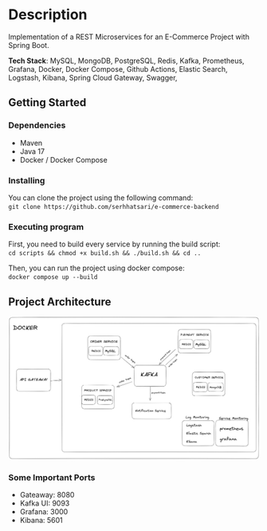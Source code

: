 # Description
Implementation of a REST Microservices for an E-Commerce Project with Spring Boot.  

**Tech Stack**: MySQL, MongoDB, PostgreSQL, Redis, Kafka, Prometheus, Grafana, Docker, Docker Compose, Github Actions, Elastic Search, Logstash, Kibana, Spring Cloud Gateway, Swagger, 

## Getting Started

### Dependencies
* Maven
* Java 17
* Docker / Docker Compose

### Installing
You can clone the project using the following command:    
`git clone https://github.com/serhhatsari/e-commerce-backend`  

### Executing program
First, you need to build every service by running the build script:  
`cd scripts && chmod +x build.sh && ./build.sh && cd ..`

Then, you can run the project using docker compose:    
`docker compose up --build`

## Project Architecture  
![Project Architecture](docs/architechture.png)

### Some Important Ports  
* Gateaway: 8080
* Kafka UI: 9093
* Grafana: 3000
* Kibana: 5601
